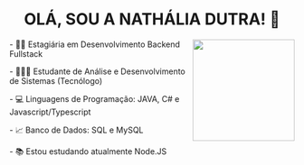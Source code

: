 <h1 align="center"> OLÁ, SOU A NATHÁLIA DUTRA! 👋</h1>

<div style="display: inline_block">
  <img align="right" height="180em" src="https://github-readme-stats.vercel.app/api/top-langs/?username=nathaliadutra15&layout=compact&langs_count=10&theme=radical"/>
  <p> - 👩‍💻 Estagiária em Desenvolvimento Backend Fullstack </p>
  <p> - 👩🏻‍🎓 Estudante de Análise e Desenvolvimento de Sistemas (Tecnólogo) </p>
  <p> - 💻 Linguagens de Programação: JAVA, C# e Javascript/Typescript </p>
  <p> - 📈 Banco de Dados: SQL e MySQL</p>
  <p> - 📚 Estou estudando atualmente Node.JS </p>  
</div>






